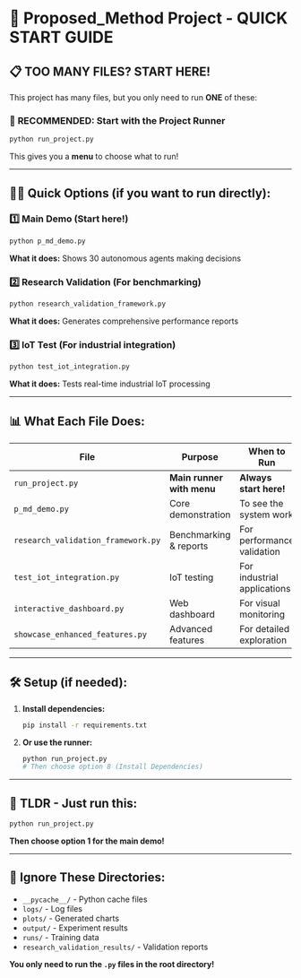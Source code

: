 # 🚀 Proposed_Method Project - QUICK START GUIDE

## 📋 TOO MANY FILES? START HERE!

This project has many files, but you only need to run **ONE** of these:

### 🎯 **RECOMMENDED: Start with the Project Runner**
```bash
python run_project.py
```
This gives you a **menu** to choose what to run!

---

## 🏃‍♂️ **Quick Options (if you want to run directly):**

### 1️⃣ **Main Demo** (Start here!)
```bash
python p_md_demo.py
```
**What it does:** Shows 30 autonomous agents making decisions

### 2️⃣ **Research Validation** (For benchmarking)
```bash
python research_validation_framework.py
```
**What it does:** Generates comprehensive performance reports

### 3️⃣ **IoT Test** (For industrial integration)
```bash
python test_iot_integration.py
```
**What it does:** Tests real-time industrial IoT processing

---

## 📊 **What Each File Does:**

| File | Purpose | When to Run |
|------|---------|-------------|
| `run_project.py` | **Main runner with menu** | **Always start here!** |
| `p_md_demo.py` | Core demonstration | To see the system work |
| `research_validation_framework.py` | Benchmarking & reports | For performance validation |
| `test_iot_integration.py` | IoT testing | For industrial applications |
| `interactive_dashboard.py` | Web dashboard | For visual monitoring |
| `showcase_enhanced_features.py` | Advanced features | For detailed exploration |

---

## 🛠️ **Setup (if needed):**

1. **Install dependencies:**
   ```bash
   pip install -r requirements.txt
   ```

2. **Or use the runner:**
   ```bash
   python run_project.py
   # Then choose option 8 (Install Dependencies)
   ```

---

## 🎯 **TLDR - Just run this:**
```bash
python run_project.py
```
**Then choose option 1 for the main demo!**

---

## 📁 **Ignore These Directories:**
- `__pycache__/` - Python cache files
- `logs/` - Log files
- `plots/` - Generated charts
- `output/` - Experiment results
- `runs/` - Training data
- `research_validation_results/` - Validation reports

**You only need to run the `.py` files in the root directory!**

